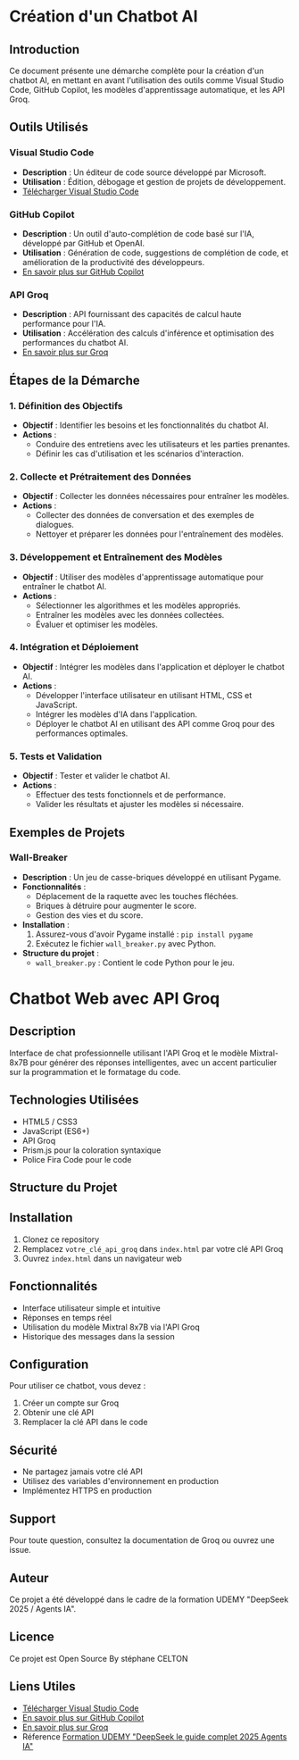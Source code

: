 # Création d'un Chatbot AI

## Introduction

Ce document présente une démarche complète pour la création d'un chatbot AI, en mettant en avant l'utilisation des outils comme Visual Studio Code, GitHub Copilot, les modèles d'apprentissage automatique, et les API Groq.

## Outils Utilisés

### Visual Studio Code

- **Description** : Un éditeur de code source développé par Microsoft.
- **Utilisation** : Édition, débogage et gestion de projets de développement.
- [Télécharger Visual Studio Code](https://code.visualstudio.com/)

### GitHub Copilot

- **Description** : Un outil d'auto-complétion de code basé sur l'IA, développé par GitHub et OpenAI.
- **Utilisation** : Génération de code, suggestions de complétion de code, et amélioration de la productivité des développeurs.
- [En savoir plus sur GitHub Copilot](https://github.com/features/copilot)

### API Groq

- **Description** : API fournissant des capacités de calcul haute performance pour l'IA.
- **Utilisation** : Accélération des calculs d'inférence et optimisation des performances du chatbot AI.
- [En savoir plus sur Groq](https://groq.com/)

## Étapes de la Démarche

### 1. Définition des Objectifs

- **Objectif** : Identifier les besoins et les fonctionnalités du chatbot AI.
- **Actions** :
  - Conduire des entretiens avec les utilisateurs et les parties prenantes.
  - Définir les cas d'utilisation et les scénarios d'interaction.

### 2. Collecte et Prétraitement des Données

- **Objectif** : Collecter les données nécessaires pour entraîner les modèles.
- **Actions** :
  - Collecter des données de conversation et des exemples de dialogues.
  - Nettoyer et préparer les données pour l'entraînement des modèles.

### 3. Développement et Entraînement des Modèles

- **Objectif** : Utiliser des modèles d'apprentissage automatique pour entraîner le chatbot AI.
- **Actions** :
  - Sélectionner les algorithmes et les modèles appropriés.
  - Entraîner les modèles avec les données collectées.
  - Évaluer et optimiser les modèles.

### 4. Intégration et Déploiement

- **Objectif** : Intégrer les modèles dans l'application et déployer le chatbot AI.
- **Actions** :
  - Développer l'interface utilisateur en utilisant HTML, CSS et JavaScript.
  - Intégrer les modèles d'IA dans l'application.
  - Déployer le chatbot AI en utilisant des API comme Groq pour des performances optimales.

### 5. Tests et Validation

- **Objectif** : Tester et valider le chatbot AI.
- **Actions** :
  - Effectuer des tests fonctionnels et de performance.
  - Valider les résultats et ajuster les modèles si nécessaire.

## Exemples de Projets


### Wall-Breaker

- **Description** : Un jeu de casse-briques développé en utilisant Pygame.
- **Fonctionnalités** :
  - Déplacement de la raquette avec les touches fléchées.
  - Briques à détruire pour augmenter le score.
  - Gestion des vies et du score.
- **Installation** :
  1. Assurez-vous d'avoir Pygame installé : `pip install pygame`
  2. Exécutez le fichier `wall_breaker.py` avec Python.
- **Structure du projet** :
  - `wall_breaker.py` : Contient le code Python pour le jeu.

# Chatbot Web avec API Groq

## Description
Interface de chat professionnelle utilisant l'API Groq et le modèle Mixtral-8x7B pour générer des réponses intelligentes, avec un accent particulier sur la programmation et le formatage du code.

## Technologies Utilisées
- HTML5 / CSS3
- JavaScript (ES6+)
- API Groq
- Prism.js pour la coloration syntaxique
- Police Fira Code pour le code

## Structure du Projet

## Installation
1. Clonez ce repository
2. Remplacez `votre_clé_api_groq` dans `index.html` par votre clé API Groq
3. Ouvrez `index.html` dans un navigateur web

## Fonctionnalités
- Interface utilisateur simple et intuitive
- Réponses en temps réel
- Utilisation du modèle Mixtral 8x7B via l'API Groq
- Historique des messages dans la session

## Configuration
Pour utiliser ce chatbot, vous devez :
1. Créer un compte sur Groq
2. Obtenir une clé API
3. Remplacer la clé API dans le code

## Sécurité
- Ne partagez jamais votre clé API
- Utilisez des variables d'environnement en production
- Implémentez HTTPS en production

## Support
Pour toute question, consultez la documentation de Groq ou ouvrez une issue.

## Auteur

Ce projet a été développé dans le cadre de la formation UDEMY "DeepSeek 2025 / Agents IA".

## Licence

Ce projet est Open Source  By  stéphane CELTON

## Liens Utiles

- [Télécharger Visual Studio Code](https://code.visualstudio.com/)
- [En savoir plus sur GitHub Copilot](https://github.com/features/copilot)
- [En savoir plus sur Groq](https://groq.com/)
- Réference [Formation UDEMY "DeepSeek le guide complet 2025 Agents IA"](https://www.udemy.com/)
